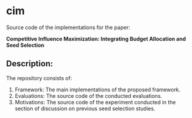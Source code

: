 # cim
Source code of the implementations for the paper:

**Competitive Influence Maximization: Integrating Budget Allocation and Seed Selection**

## Description:
The repository consists of:
1. Framework: The main implementations of the proposed framework.
2. Evaluations: The source code of the conducted evaluations.
3. Motivations: The source code of the experiment conducted in the section of discussion on previous seed selection studies.
